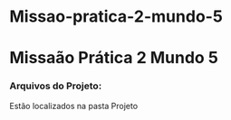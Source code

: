 # Missao-pratica-2-mundo-5

# Missaão Prática 2 Mundo 5

### Arquivos do Projeto:

Estão localizados na pasta Projeto
